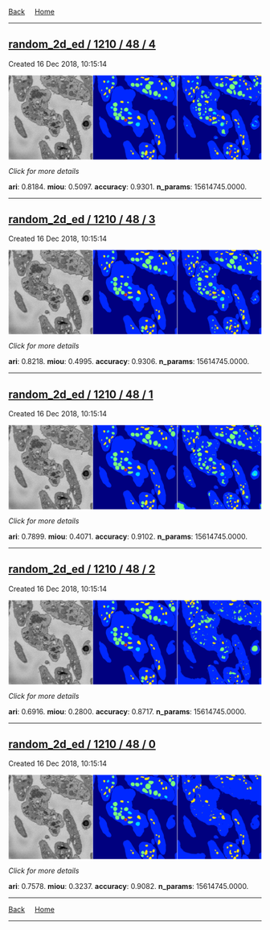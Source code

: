 
[Back](..)&nbsp;&nbsp;&nbsp;&nbsp;&nbsp;[Home](https://leapmanlab.github.io/snapshots)

---

<div class="summary"><a href="4"><h2>random_2d_ed / 1210 / 48 / 4</h2></a><p>Created 16 Dec 2018, 10:15:14
</p><a href="4"><img src="4/media/summary.png" align="center"></a><p>
<i>Click for more details</i>
</p></div>

**ari**: 0.8184. **miou**: 0.5097. **accuracy**: 0.9301. **n_params**: 15614745.0000. 

---

<div class="summary"><a href="3"><h2>random_2d_ed / 1210 / 48 / 3</h2></a><p>Created 16 Dec 2018, 10:15:14
</p><a href="3"><img src="3/media/summary.png" align="center"></a><p>
<i>Click for more details</i>
</p></div>

**ari**: 0.8218. **miou**: 0.4995. **accuracy**: 0.9306. **n_params**: 15614745.0000. 

---

<div class="summary"><a href="1"><h2>random_2d_ed / 1210 / 48 / 1</h2></a><p>Created 16 Dec 2018, 10:15:14
</p><a href="1"><img src="1/media/summary.png" align="center"></a><p>
<i>Click for more details</i>
</p></div>

**ari**: 0.7899. **miou**: 0.4071. **accuracy**: 0.9102. **n_params**: 15614745.0000. 

---

<div class="summary"><a href="2"><h2>random_2d_ed / 1210 / 48 / 2</h2></a><p>Created 16 Dec 2018, 10:15:14
</p><a href="2"><img src="2/media/summary.png" align="center"></a><p>
<i>Click for more details</i>
</p></div>

**ari**: 0.6916. **miou**: 0.2800. **accuracy**: 0.8717. **n_params**: 15614745.0000. 

---

<div class="summary"><a href="0"><h2>random_2d_ed / 1210 / 48 / 0</h2></a><p>Created 16 Dec 2018, 10:15:14
</p><a href="0"><img src="0/media/summary.png" align="center"></a><p>
<i>Click for more details</i>
</p></div>

**ari**: 0.7578. **miou**: 0.3237. **accuracy**: 0.9082. **n_params**: 15614745.0000. 

---

[Back](..)&nbsp;&nbsp;&nbsp;&nbsp;&nbsp;[Home](https://leapmanlab.github.io/snapshots)

---